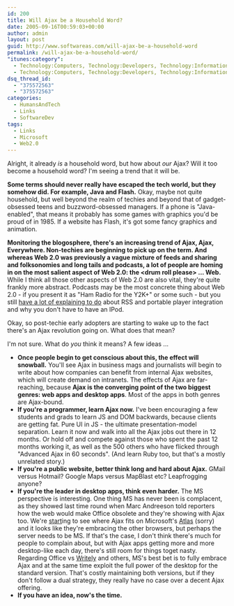 ```yaml
---
id: 200
title: Will Ajax be a Household Word?
date: 2005-09-16T00:59:03+00:00
author: admin
layout: post
guid: http://www.softwareas.com/will-ajax-be-a-household-word
permalink: /will-ajax-be-a-household-word/
"itunes:category":
  - Technology:Computers, Technology:Developers, Technology:Information
  - Technology:Computers, Technology:Developers, Technology:Information
dsq_thread_id:
  - "375572563"
  - "375572563"
categories:
  - HumansAndTech
  - Links
  - SoftwareDev
tags:
  - Links
  - Microsoft
  - Web2.0
---
```

Alright, it already *is* a household word, but how about *our* Ajax? Will it too become a household word? I'm seeing a trend that it will be.

**Some terms should never really have escaped the tech world, but they somehow did. For example, Java and Flash.** Okay, maybe not quite household, but well beyond the realm of techies and beyond that of gadget-obsessed teens and buzzword-obsessed managers. If a phone is "Java-enabled", that means it probably has some games with graphics you'd be proud of in 1985. If a website has Flash, it's got some fancy graphics and animation.

**Monitoring the blogosphere, there's an increasing trend of Ajax, Ajax, Everywhere. Non-techies are beginning to pick up on the term. And whereas Web 2.0 was previously a vague mixture of feeds and sharing and folksonomies and long tails and podcasts, a lot of people are homing in on the most salient aspect of Web 2.0: the &lt;drum roll please&gt; ...  Web.** While I think all those other aspects of Web 2.0 are also vital, they're quite frankly more abstract. Podcasts may be the most concrete thing about Web 2.0 - if you present it as "Ham Radio for the Y2K+" or some such - but you still <a href="http://podca.st">have a lot of explaining to do</a> about RSS and portable player integration and why you don't have to have an IPod.

Okay, so post-techie early adopters are starting to wake up to the fact there's an Ajax revolution going on. What does that mean?

I'm not sure. What do *you* think it means? A few ideas ...

* **Once people begin to get conscious about this, the effect will snowball.** You'll see Ajax in business mags and journalists will begin to write about how companies can benefit from internal Ajax websites, which will create demand on intranets. The effects of Ajax are far-reaching, because **Ajax is the converging point of the two biggest genres: web apps and desktop apps**. Most of the apps in both genres are Ajax-bound.
* **If you're a programmer, learn Ajax now.** I've been encouraging a few students and grads to learn JS and DOM backwards, because clients are getting fat. Pure UI in JS - the ultimate presentation-model separation. Learn it now and walk into all the Ajax jobs out there in 12 months. Or hold off and compete against those who spent the past 12 months working it, as well as the 500 others who have flicked through "Advanced Ajax in 60 seconds". (And learn Ruby too, but that's a mostly unrelated story.)
* **If you're a public website, better think long and hard about Ajax.** GMail versus Hotmail? Google Maps versus MapBlast etc? Leapfrogging anyone?
* **If you're the leader in desktop apps, think even harder.** The MS perspective is interesting. One thing MS has never been is complacent, as they showed last time round when Marc Andreeson told reporters how the web would make Office obsolete and they're showing with Ajax too. We're <a href="http://start.com">start</a>ing to see  where Ajax fits on Microsoft's <a href="">Atlas</a> (sorry) and it looks like they're embracing the other browsers, but perhaps the server needs to be MS. If that's the case, I don't think there's much for people to complain about, but with Ajax apps getting more and more desktop-like each day, there's still room for things toget nasty. Regarding Office vs [Writely](http://writely.com) and others, MS's best bet is to fully embrace Ajax and at the same time exploit the full power of the desktop for the standard version. That's costly maintaining both versions, but if they don't follow a dual strategy, they really have no case over a decent Ajax offering.
* **If you have an idea, now's the time.**